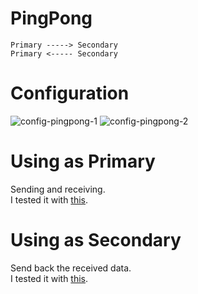 # PingPong
```
Primary -----> Secondary
Primary <----- Secondary
```

# Configuration   
![config-pingpong-1](https://user-images.githubusercontent.com/6020549/158708163-9bacbe80-bb37-4705-a3f7-ef4c1d098f97.jpg)
![config-pingpong-2](https://user-images.githubusercontent.com/6020549/158708129-7037e259-105d-47ee-b49f-e30eb4f7aa47.jpg)

# Using as Primary   
Sending and receiving.   
I tested it with [this](https://github.com/nopnop2002/esp-idf-cc1101/tree/main/arduino/secondary).   

# Using as Secondary   
Send back the received data.   
I tested it with [this](https://github.com/nopnop2002/esp-idf-cc1101/tree/main/arduino/primary).   


